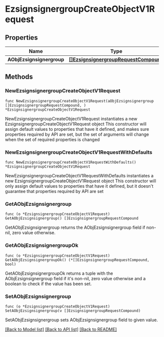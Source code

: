 # EzsignsignergroupCreateObjectV1Request

## Properties

Name | Type | Description | Notes
------------ | ------------- | ------------- | -------------
**AObjEzsignsignergroup** | [**[]EzsignsignergroupRequestCompound**](EzsignsignergroupRequestCompound.md) |  | 

## Methods

### NewEzsignsignergroupCreateObjectV1Request

`func NewEzsignsignergroupCreateObjectV1Request(aObjEzsignsignergroup []EzsignsignergroupRequestCompound, ) *EzsignsignergroupCreateObjectV1Request`

NewEzsignsignergroupCreateObjectV1Request instantiates a new EzsignsignergroupCreateObjectV1Request object
This constructor will assign default values to properties that have it defined,
and makes sure properties required by API are set, but the set of arguments
will change when the set of required properties is changed

### NewEzsignsignergroupCreateObjectV1RequestWithDefaults

`func NewEzsignsignergroupCreateObjectV1RequestWithDefaults() *EzsignsignergroupCreateObjectV1Request`

NewEzsignsignergroupCreateObjectV1RequestWithDefaults instantiates a new EzsignsignergroupCreateObjectV1Request object
This constructor will only assign default values to properties that have it defined,
but it doesn't guarantee that properties required by API are set

### GetAObjEzsignsignergroup

`func (o *EzsignsignergroupCreateObjectV1Request) GetAObjEzsignsignergroup() []EzsignsignergroupRequestCompound`

GetAObjEzsignsignergroup returns the AObjEzsignsignergroup field if non-nil, zero value otherwise.

### GetAObjEzsignsignergroupOk

`func (o *EzsignsignergroupCreateObjectV1Request) GetAObjEzsignsignergroupOk() (*[]EzsignsignergroupRequestCompound, bool)`

GetAObjEzsignsignergroupOk returns a tuple with the AObjEzsignsignergroup field if it's non-nil, zero value otherwise
and a boolean to check if the value has been set.

### SetAObjEzsignsignergroup

`func (o *EzsignsignergroupCreateObjectV1Request) SetAObjEzsignsignergroup(v []EzsignsignergroupRequestCompound)`

SetAObjEzsignsignergroup sets AObjEzsignsignergroup field to given value.



[[Back to Model list]](../README.md#documentation-for-models) [[Back to API list]](../README.md#documentation-for-api-endpoints) [[Back to README]](../README.md)


